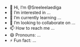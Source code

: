 - 👋 Hi, I’m @Sreeleelaediga
- 👀 I’m interested in ...
- 🌱 I’m currently learning ...
- 💞️ I’m looking to collaborate on ...
- 📫 How to reach me ...
- 😄 Pronouns: ...
- ⚡ Fun fact: ...

<!---
Sreehariediga/Sreehariediga is a ✨ special ✨ repository because its `README.md` (this file) appears on your GitHub profile.
You can click the Preview link to take a look at your changes.
--->
